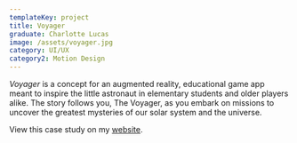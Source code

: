 ```yaml
---
templateKey: project
title: Voyager
graduate: Charlotte Lucas
image: /assets/voyager.jpg
category: UI/UX
category2: Motion Design
---
```

_Voyager_ is a concept for an augmented reality, educational game app meant to inspire the little astronaut in elementary students and older players alike. The story follows you, The Voyager, as you embark on missions to uncover the greatest mysteries of our solar system and the universe.

View this case study on my [website](http://charlu.ca/).
